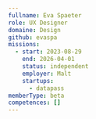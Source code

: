 ```yaml
---
fullname: Eva Spaeter
role: UX Designer
domaine: Design
github: evaspa
missions:
  - start: 2023-08-29
    end: 2026-04-01
    status: independent
    employer: Malt
    startups:
      - datapass
memberType: beta
competences: []
---
```


